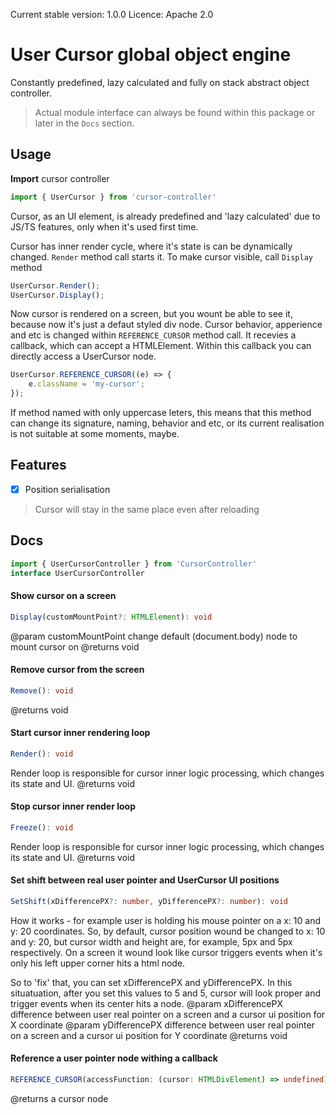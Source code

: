 Current stable version: 1.0.0
Licence: Apache 2.0


# User Cursor global object engine

Constantly predefined, lazy calculated and fully on stack abstract object controller.
> Actual module interface can always be found within this package or later in the `Docs` section.

## Usage

**Import** cursor controller

```ts
import { UserCursor } from 'cursor-controller'
```

Cursor, as an UI element, is already predefined and 'lazy calculated' due to JS/TS features, only when it's used first time.

Cursor has inner render cycle, where it's state is can be dynamically changed. `Render` method call starts it.
To make cursor visible, call `Display` method

```ts
UserCursor.Render();
UserCursor.Display();
```

Now cursor is rendered on a screen, but you wount be able to see it, because now it's just a defaut styled div node.
Cursor behavior, apperience and etc is changed within `REFERENCE_CURSOR` method call. It recevies a callback, which can
accept a HTMLElement. Within this callback you can directly access a UserCursor node.

```ts
UserCursor.REFERENCE_CURSOR((e) => {
    e.className = 'my-cursor';
});
```

If method named with only uppercase leters, this means that this method can change its signature, naming, behavior and etc,
or its current realisation is not suitable at some moments, maybe.


## Features

- [x] Position serialisation

> Cursor will stay in the same place even after reloading

## Docs

```ts
import { UserCursorController } from 'CursorController'
interface UserCursorController
```


#### Show cursor on a screen 
```ts
Display(customMountPoint?: HTMLElement): void
```
@param customMountPoint change default (document.body) node to mount cursor on
@returns void


#### Remove cursor from the screen
```ts
Remove(): void
```
@returns void


#### Start cursor inner rendering loop
```ts
Render(): void
```
Render loop is responsible for cursor inner logic processing,
which changes its state and UI.
@returns void


#### Stop cursor inner render loop
```ts
Freeze(): void
```
Render loop is responsible for cursor inner logic processing,
which changes its state and UI.
@returns void


#### Set shift between real user pointer and UserCursor UI positions
```ts
SetShift(xDifferencePX?: number, yDifferencePX?: number): void
```
How it works - for example user is holding his mouse pointer on a x: 10 and y: 20
coordinates. So, by default, cursor position wound be changed to x: 10 and y: 20,
but cursor width and height are, for example, 5px and 5px respectively. On a screen
it wound look like cursor triggers events when it's only his left upper corner hits a html node.

So to 'fix' that, you can set xDifferencePX and yDifferencePX. In this situatuation, after
you set this values to 5 and 5, cursor will look proper and trigger events when its center
hits a node.
@param xDifferencePX difference between user real pointer on a screen and a cursor ui position for X coordinate
@param yDifferencePX difference between user real pointer on a screen and a cursor ui position for Y coordinate
@returns void


#### Reference a user pointer node withing a callback
```ts
REFERENCE_CURSOR(accessFunction: (cursor: HTMLDivElement) => undefined): void
```
@returns a cursor node